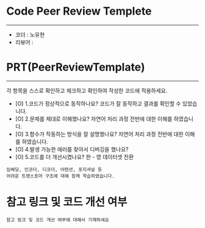 # Code Peer Review Templete
---
- 코더 : 노유현
- 리뷰어 : 


# PRT(PeerReviewTemplate)
---
각 항목을 스스로 확인하고 체크하고 확인하여 작성한 코드에 적용하세요.
- [O] 1.코드가 정상적으로 동작하나요?
      코드가 잘 동작하고 결과를 확인할 수 있었습니다.
- [O] 2.문제를 제대로 이해했나요?
      자연어 처리 과정 전반에 대한 이해를 하였습니다.
- [O] 3.함수가 작동하는 방식을 잘 설명했나요?
      자연어 처리 과정 전반에 대한 이해를 하였습니다.
- [O] 4.발생 가능한 에러를 찾아서 디버깅을 했나요?
- [O] 5.코드를 더 개선시켰나요?
      한 - 영 데이터셋 전환


```
임베딩, 인코더, 디코더, 어텐션, 포지셔널 등
어려운 트랜스포머 구조에 대해 함께 학습하였습니다.
```

# 참고 링크 및 코드 개선 여부

```
참고 링크 및 코드 개선 여부에 대해서 기재하세요
```
